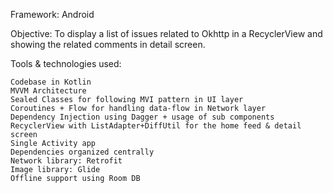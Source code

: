 Framework: Android

Objective: To display a list of issues related to Okhttp in a RecyclerView and showing the related comments in detail screen.

Tools & technologies used:

    Codebase in Kotlin
    MVVM Architecture
    Sealed Classes for following MVI pattern in UI layer
    Coroutines + Flow for handling data-flow in Network layer
    Dependency Injection using Dagger + usage of sub components
    RecyclerView with ListAdapter+DiffUtil for the home feed & detail screen
    Single Activity app
    Dependencies organized centrally
    Network library: Retrofit
    Image library: Glide
    Offline support using Room DB
